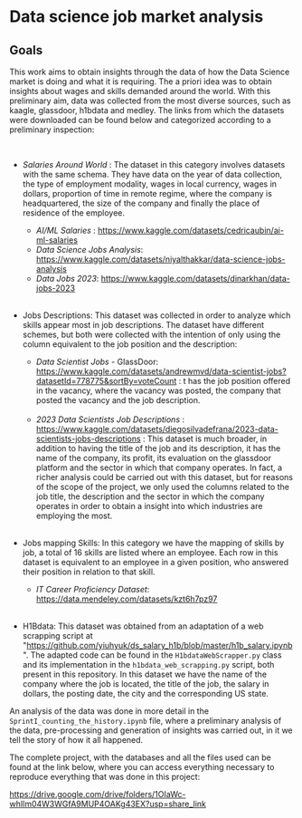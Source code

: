 # Data science job market analysis


## Goals

This work aims to obtain insights through the data of how the Data Science market is doing and what it is requiring. The a priori idea was to obtain insights about wages and skills demanded around the world. With this preliminary aim, data was collected from the most diverse sources, such as kaagle, glassdoor, h1bdata and medley. The links from which the datasets were downloaded can be found below and categorized according to a preliminary inspection:


<br/>


- *Salaries Around World* : The dataset in this category involves datasets with the same schema. They have data on the year of data collection, the type of employment modality, wages in local currency, wages in dollars, proportion of time in remote regime, where the company is headquartered, the size of the company and finally the place of residence of the employee.


    - *AI/ML Salaries* : https://www.kaggle.com/datasets/cedricaubin/ai-ml-salaries 
    - *Data Science Jobs Analysis*: https://www.kaggle.com/datasets/niyalthakkar/data-science-jobs-analysis
    - *Data Jobs 2023*: https://www.kaggle.com/datasets/dinarkhan/data-jobs-2023 
    
    <br/>

 - Jobs Descriptions: This dataset was collected in order to analyze which skills appear most in job descriptions. The dataset have different schemes, but both were collected with the intention of only using the column equivalent to the job position and the description:

    - *Data Scientist Jobs* - GlassDoor: https://www.kaggle.com/datasets/andrewmvd/data-scientist-jobs?datasetId=778775&sortBy=voteCount : t has the job position offered in the vacancy, where the vacancy was posted, the company that posted the vacancy and the job description. 
    
    <br/>

    - *2023 Data Scientists Job Descriptions* : https://www.kaggle.com/datasets/diegosilvadefrana/2023-data-scientists-jobs-descriptions :  This dataset is much broader, in addition to having the title of the job and its description, it has the name of the company, its profit, its evaluation on the glassdoor platform and the sector in which that company operates. In fact, a richer analysis could be carried out with this dataset, but for reasons of the scope of the project, we only used the columns related to the job title, the description and the sector in which the company operates in order to obtain a insight into which industries are employing the most. 
    
    <br/>



- Jobs mapping Skills: In this category we have the mapping of skills by job, a total of 16 skills are listed where an employee. Each row in this dataset is equivalent to an employee in a given position, who answered their position in relation to that skill.

    - *IT Career Proficiency Dataset*: https://data.mendeley.com/datasets/kzt6h7pz97 
    
    <br/>
    

- H1Bdata: This dataset was obtained from an adaptation of a web scrapping script at "https://github.com/yiuhyuk/ds_salary_h1b/blob/master/h1b_salary.ipynb". The adapted code can be found in the `H1bdataWebScrapper.py` class and its implementation in the `h1bdata_web_scrapping.py` script, both present in this repository. In this dataset we have the name of the company where the job is located, the title of the job, the salary in dollars, the posting date, the city and the corresponding US state.

An analysis of the data was done in more detail in the `SprintI_counting_the_history.ipynb` file, where a preliminary analysis of the data, pre-processing and generation of insights was carried out,
in it we tell the story of how it all happened.


The complete project, with the databases and all the files used can be found at the link below, where you can access everything necessary to reproduce everything that was done in this project:

https://drive.google.com/drive/folders/1OIaWc-whIlm04W3WGfA9MUP4OAKg43EX?usp=share_link
